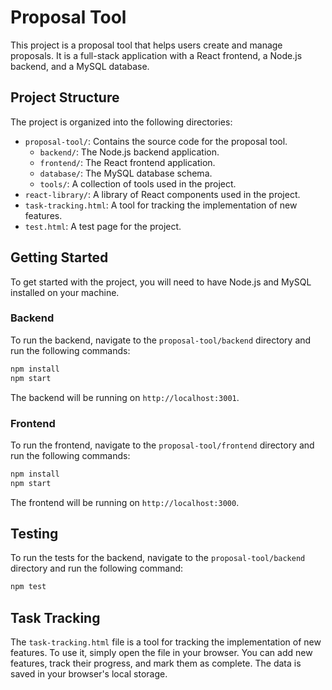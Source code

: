 # Proposal Tool

This project is a proposal tool that helps users create and manage proposals. It is a full-stack application with a React frontend, a Node.js backend, and a MySQL database.

## Project Structure

The project is organized into the following directories:

- `proposal-tool/`: Contains the source code for the proposal tool.
  - `backend/`: The Node.js backend application.
  - `frontend/`: The React frontend application.
  - `database/`: The MySQL database schema.
  - `tools/`: A collection of tools used in the project.
- `react-library/`: A library of React components used in the project.
- `task-tracking.html`: A tool for tracking the implementation of new features.
- `test.html`: A test page for the project.

## Getting Started

To get started with the project, you will need to have Node.js and MySQL installed on your machine.

### Backend

To run the backend, navigate to the `proposal-tool/backend` directory and run the following commands:

```bash
npm install
npm start
```

The backend will be running on `http://localhost:3001`.

### Frontend

To run the frontend, navigate to the `proposal-tool/frontend` directory and run the following commands:

```bash
npm install
npm start
```

The frontend will be running on `http://localhost:3000`.

## Testing

To run the tests for the backend, navigate to the `proposal-tool/backend` directory and run the following command:

```bash
npm test
```

## Task Tracking

The `task-tracking.html` file is a tool for tracking the implementation of new features. To use it, simply open the file in your browser. You can add new features, track their progress, and mark them as complete. The data is saved in your browser's local storage.
